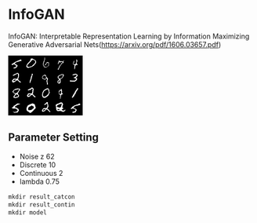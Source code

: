 # InfoGAN

InfoGAN: Interpretable Representation Learning by Information Maximizing Generative Adversarial Nets(https://arxiv.org/pdf/1606.03657.pdf)

![alt text](./result/gen_9_140.png)

## Parameter Setting

- Noise z 62 
- Discrete 10
- Continuous 2 
- lambda 0.75

~~~~
mkdir result_catcon
mkdir result_contin
mkdir model
